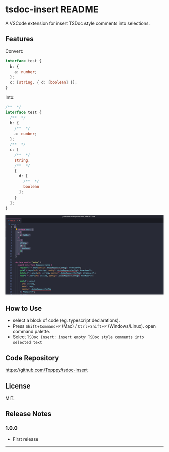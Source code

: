 # tsdoc-insert README

A VSCode extension for insert TSDoc style comments into selections.

## Features

Convert:

```typescript
interface test {
  b: {
    a: number;
  };
  c: [string, { d: [boolean] }];
}
```

Into:

```typescript
/**  */
interface test {
  /**  */
  b: {
    /**  */
    a: number;
  };
  /**  */
  c: [
    /**  */
    string,
    /**  */
    {
      d: [
        /**  */
        boolean
      ];
    }
  ];
}
```

![](https://raw.githubusercontent.com/Topppy/tsdoc-insert/main/ani.gif)

## How to Use

- select a block of code (eg. typescript declarations).
- Press `Shift`+`Command`+`P` (Mac) / `Ctrl`+`Shift`+`P` (Windows/Linux). open command palette.
- Select `TSDoc Insert: insert empty TSDoc style comments into selected text`

## Code Repository

https://github.com/Topppy/tsdoc-insert

## License

MIT.

## Release Notes

### 1.0.0

- First release

---
